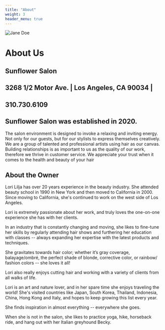 ```yaml
---
title: "About"
weight: 3
header_menu: true
---
```


![Jane Doe](images/happy-ethnic-woman-sitting-at-table-with-laptop-3769021.jpg)


# About Us

## Sunflower Salon

## 3268 1/2 Motor Ave. | Los Angeles, CA 90034 |

## 310.730.6109

## Sunflower Salon was established in 2020.

 

The salon environment is designed to invoke a relaxing and inviting energy. Not only for our guests, but for our stylists to express themselves creatively. We are a group of talented and professional artists using hair as our canvas. Building relationships is as important to us as the quality of our work, therefore we thrive in customer service. We appreciate your trust when it comes to the health and beauty of your hair


## About the Owner

Lori Lilja has over 20 years experience in the beauty industry. She attended beauty school in 1990 in New York and then moved to California in 2000. Since moving to California, she's continued to work on the west side of Los Angeles.

Lori is extremely passionate about her work, and truly loves the one-on-one experience she has with her clients.

In an industry that is constantly changing and moving, she likes to fine-tune her skills by regularly attending hair shows and furthering her education with classes -- always expanding her expertise with the latest products and techniques.

She gravitates towards hair color; whether it’s gray coverage, balayage/ombré, the perfect shade of blonde, corrective color, or rainbow/ fashion colors -- she loves it all!

Lori also really enjoys cutting hair and working with a variety of clients from all walks of life.

Lori is an art and nature lover, and in her spare time she enjoys traveling the world! She's visited countries like Japan, South Korea, Thailand, Indonesia, China, Hong Kong and Italy, and hopes to keep growing this list every year. 

She finds inspiration in almost everything -- everywhere she goes.

When she is not in the salon, she likes to practice yoga, hike, horseback ride, and hang out with her Italian greyhound Becky. 